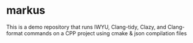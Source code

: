 # markus
This is a demo repository that runs IWYU, Clang-tidy, Clazy, and Clang-format commands on a CPP project using cmake & json compilation files
